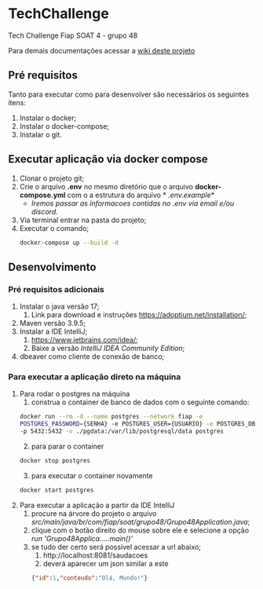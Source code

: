 # TechChallenge

Tech Challenge Fiap SOAT 4 - grupo 48

Para demais documentações acessar a [wiki deste projeto](https://github.com/4SOAT-G48/TechChallenge/wiki)

## Pré requisitos

Tanto para executar como para desenvolver são necessários os seguintes itens:

1. Instalar o docker;
2. Instalar o docker-compose;
3. Instalar o git.

## Executar aplicação via docker compose

1. Clonar o projeto git;
2. Crie o arquivo **.env** no mesmo diretório que o arquivo **docker-compose.yml** com o a estrutura do arquivo *
   *.env.example**
    - _Iremos passar as informacoes contidas no .env via email e/ou discord._
3. Via terminal entrar na pasta do projeto;
4. Executar o comando;
    ``` sh
    docker-compose up --build -d
    ```

## Desenvolvimento

### Pré requisitos adicionais

1. Instalar o java versão 17;
    1. Link para download e instruções https://adoptium.net/installation/;
2. Maven versão 3.9.5;
3. Instalar a IDE IntelliJ;
    1. https://www.jetbrains.com/idea/;
    2. Baixe a versão _*IntelliJ IDEA Community Edition*_;
4. dbeaver como cliente de conexão de banco;

### Para executar a aplicação direto na máquina

1. Para rodar o postgres na máquina
    1. construa o container de banco de dados com o seguinte comando:
    ``` sh
    docker run --rm -d --name postgres --network fiap -e 
   POSTGRES_PASSWORD={SENHA} -e POSTGRES_USER={USUARIO} -e POSTGRES_DB={BANCO_DE_DADOS} 
   -p 5432:5432 -v ./pgdata:/var/lib/postgresql/data postgres
    ```
    2. para parar o container
    ``` sh
    docker stop postgres
    ```
    3. para executar o container novamente
    ``` sh
    docker start postgres
    ```
2. Para executar a aplicação a partir da IDE IntelliJ
    1. procure na árvore do projeto o arquivo _src/main/java/br/com/fiap/soat/grupo48/Grupo48Application.java_;
    2. clique com o botão direito do mouse sobre ele e selecione a opção _run 'Grupo48Applica.....main()'_
    3. se tudo der certo será possível acessar a url abaixo;
        1. http://localhost:8081/saudacoes
        2. deverá aparecer um json similar a este
       ``` json
       {"id":1,"conteudo":"Olá, Mundo!"} 
       ```